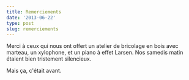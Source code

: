 ```yaml
---
title: Remerciements
date: '2013-06-22'
type: post
slug: remerciements
---
```


Merci à ceux qui nous ont offert un atelier de bricolage en bois avec marteau, un xylophone, et un piano à effet Larsen. Nos samedis matin étaient bien tristement silencieux.

Mais ça, c'était avant.
